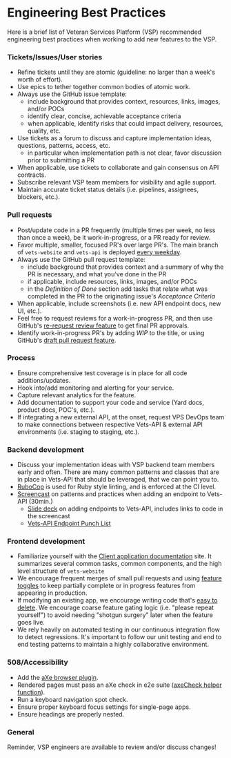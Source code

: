 # Engineering Best Practices

Here is a brief list of Veteran Services Platform (VSP) recommended engineering best practices when working to add new features to the VSP.  

### Tickets/Issues/User stories

- Refine tickets until they are atomic (guideline: no larger than a week's worth of effort).
- Use epics to tether together common bodies of atomic work.
- Always use the GitHub issue template:
  - include background that provides context, resources, links, images, and/or POCs
  - identify clear, concise, achievable acceptance criteria
  - when applicable, identify risks that could impact delivery, resources, quality, etc.
- Use tickets as a forum to discuss and capture implementation ideas, questions, patterns, access, etc.
  - in particular when implementation path is not clear, favor discussion prior to submitting a PR 
- When applicable, use tickets to collaborate and gain consensus on API contracts.
- Subscribe relevant VSP team members for visibility and agile support.
- Maintain accurate ticket status details (i.e. pipelines, assignees, blockers, etc.).

### Pull requests

- Post/update code in a PR frequently (multiple times per week, no less than once a week), be it work-in-progress, or a PR ready for review.
- Favor multiple, smaller, focused PR's over large PR's. The main branch of `vets-website` and `vets-api` is deployed [every weekday](https://department-of-veterans-affairs.github.io/veteran-facing-services-tools/platform/site-structure/environments/).
- Always use the GitHub pull request template:
  - include background that provides context and a summary of why the PR is necessary, and what you've done in the PR
  - if applicable, include resources, links, images, and/or POCs
  - in the _Definition of Done_ section add tasks that relate what was completed in the PR to the originating issue's _Acceptance Criteria_
- When applicable, include screenshots (i.e. new API endpoint docs, new UI, etc.).
- Feel free to request reviews for a work-in-progress PR, and then use GitHub's [re-request review feature](https://github.blog/changelog/2019-02-21-re-request-review-on-a-pull-request/) to get final PR approvals.
- Identify work-in-progress PR's by adding _WIP_ to the title, or using GitHub's [draft pull request feature](https://github.blog/2019-02-14-introducing-draft-pull-requests/).

### Process

- Ensure comprehensive test coverage is in place for all code additions/updates.
- Hook into/add monitoring and alerting for your service.
- Capture relevant analytics for the feature.
- Add documentation to support your code and service (Yard docs, product docs, POC's, etc.).
- If integrating a new external API, at the onset, request VPS DevOps team to make connections between respective Vets-API & external API environments (i.e. staging to staging, etc.).

### Backend development

- Discuss your implementation ideas with VSP backend team members early and often. There are many common patterns and classes that are in place in Vets-API that should be leveraged, that we can point you to.
- [RuboCop](https://github.com/rubocop-hq/rubocop) is used for Ruby style linting, and is enforced at the CI level.
- [Screencast](https://youtu.be/u61LOvbG0ig) on patterns and practices when adding an endpoint to Vets-API (30min.)
  - [Slide deck](https://hackmd.io/@5i0bFuB7T4601Y0VaS90pw/r1Mn_TqYG?type=slide#/) on adding endpoints to Vets-API, includes links to code in the screencast
  - [Vets-API Endpoint Punch List](../DeveloperDocs/vets-api/vets-api-endpoint-punch-list.md)

### Frontend development

- Familiarize yourself with the [Client application documentation](https://department-of-veterans-affairs.github.io/veteran-facing-services-tools/getting-started) site. It summarizes several common tasks, common components, and the high level structure of `vets-website` 
- We encourage frequent merges of small pull requests and using [feature toggles](https://department-of-veterans-affairs.github.io/veteran-facing-services-tools/platform/tools/feature-toggles/) to keep partially complete or in progress features from appearing in production. 
- If modifying an existing app, we encourage writing code that's [easy to delete](https://programmingisterrible.com/post/139222674273/write-code-that-is-easy-to-delete-not-easy-to). We encourage coarse feature gating logic (i.e. "please repeat yourself") to avoid needing "shotgun surgery" later when the feature goes live. 
- We rely heavily on automated testing in our continuous integration flow to detect regressions. It's important to follow our unit testing and end to end testing patterns to maintain a highly collaborative environment. 

### 508/Accessibility 

- Add the [aXe browser plugin](https://deque.com/axe).
- Rendered pages must pass an aXe check in e2e suite ([axeCheck helper function](https://github.com/department-of-veterans-affairs/vets-website/blob/master/src/platform/forms-system/test/config/helpers.js#L4)). 
- Run a keyboard navigation spot check.
- Ensure proper keyboard focus settings for single-page apps.
- Ensure headings are properly nested.

### General

Reminder, VSP engineers are available to review and/or discuss changes!

